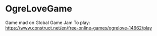 # OgreLoveGame
Game mad on Global Game Jam
To play:
<a href="https://www.construct.net/en/free-online-games/ogrelove-14662/play">
https://www.construct.net/en/free-online-games/ogrelove-14662/play</a>

